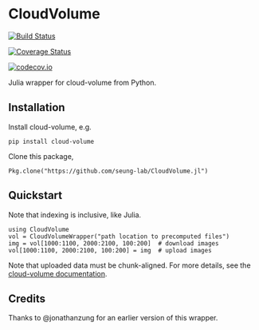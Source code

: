 # CloudVolume

[![Build Status](https://travis-ci.org/macrintr/CloudVolume.jl.svg?branch=master)](https://travis-ci.org/macrintr/CloudVolume.jl)

[![Coverage Status](https://coveralls.io/repos/macrintr/CloudVolume.jl/badge.svg?branch=master&service=github)](https://coveralls.io/github/macrintr/CloudVolume.jl?branch=master)

[![codecov.io](http://codecov.io/github/macrintr/CloudVolume.jl/coverage.svg?branch=master)](http://codecov.io/github/macrintr/CloudVolume.jl?branch=master)

Julia wrapper for cloud-volume from Python.

## Installation  
Install cloud-volume, e.g.
```
pip install cloud-volume  
```

Clone this package,
```
Pkg.clone("https://github.com/seung-lab/CloudVolume.jl")
```

## Quickstart
Note that indexing is inclusive, like Julia.
```
using CloudVolume
vol = CloudVolumeWrapper("path location to precomputed files")
img = vol[1000:1100, 2000:2100, 100:200]  # download images
vol[1000:1100, 2000:2100, 100:200] = img  # upload images
```

Note that uploaded data must be chunk-aligned. For more details, see the [cloud-volume documentation](https://github.com/seung-lab/cloud-volume#cloud-volume).

## Credits
Thanks to @jonathanzung for an earlier version of this wrapper.
